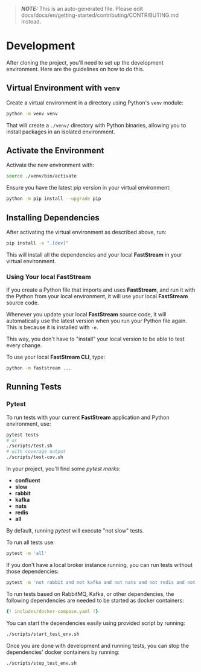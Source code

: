 > **_NOTE:_**  This is an auto-generated file. Please edit docs/docs/en/getting-started/contributing/CONTRIBUTING.md instead.

# Development

After cloning the project, you'll need to set up the development environment. Here are the guidelines on how to do this.

## Virtual Environment with `venv`

Create a virtual environment in a directory using Python's `venv` module:

```bash
python -m venv venv
```

That will create a `./venv/` directory with Python binaries, allowing you to install packages in an isolated environment.

## Activate the Environment

Activate the new environment with:

```bash
source ./venv/bin/activate
```

Ensure you have the latest pip version in your virtual environment:

```bash
python -m pip install --upgrade pip
```

## Installing Dependencies

After activating the virtual environment as described above, run:

```bash
pip install -e ".[dev]"
```

This will install all the dependencies and your local **FastStream** in your virtual environment.

### Using Your local **FastStream**

If you create a Python file that imports and uses **FastStream**, and run it with the Python from your local environment, it will use your local **FastStream** source code.

Whenever you update your local **FastStream** source code, it will automatically use the latest version when you run your Python file again. This is because it is installed with `-e`.

This way, you don't have to "install" your local version to be able to test every change.

To use your local **FastStream CLI**, type:

```bash
python -m faststream ...
```

## Running Tests

### Pytest

To run tests with your current **FastStream** application and Python environment, use:

```bash
pytest tests
# or
./scripts/test.sh
# with coverage output
./scripts/test-cov.sh
```

In your project, you'll find some *pytest marks*:

* **confluent**
* **slow**
* **rabbit**
* **kafka**
* **nats**
* **redis**
* **all**

By default, running *pytest* will execute "not slow" tests.

To run all tests use:

```bash
pytest -m 'all'
```

If you don't have a local broker instance running, you can run tests without those dependencies:

```bash
pytest -m 'not rabbit and not kafka and not nats and not redis and not confluent'
```

To run tests based on RabbitMQ, Kafka, or other dependencies, the following dependencies are needed to be started as docker containers:

```yaml
{! includes/docker-compose.yaml !}
```

You can start the dependencies easily using provided script by running:

```bash
./scripts/start_test_env.sh
```

Once you are done with development and running tests, you can stop the dependencies' docker containers by running:

```bash
./scripts/stop_test_env.sh
```
